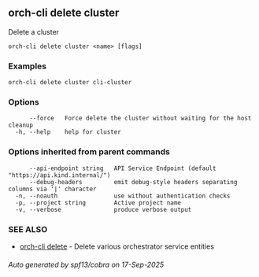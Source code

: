 ## orch-cli delete cluster

Delete a cluster

```
orch-cli delete cluster <name> [flags]
```

### Examples

```
orch-cli delete cluster cli-cluster
```

### Options

```
      --force   Force delete the cluster without waiting for the host cleanup
  -h, --help    help for cluster
```

### Options inherited from parent commands

```
      --api-endpoint string   API Service Endpoint (default "https://api.kind.internal/")
      --debug-headers         emit debug-style headers separating columns via '|' character
  -n, --noauth                use without authentication checks
  -p, --project string        Active project name
  -v, --verbose               produce verbose output
```

### SEE ALSO

* [orch-cli delete](orch-cli_delete.md)	 - Delete various orchestrator service entities

###### Auto generated by spf13/cobra on 17-Sep-2025
